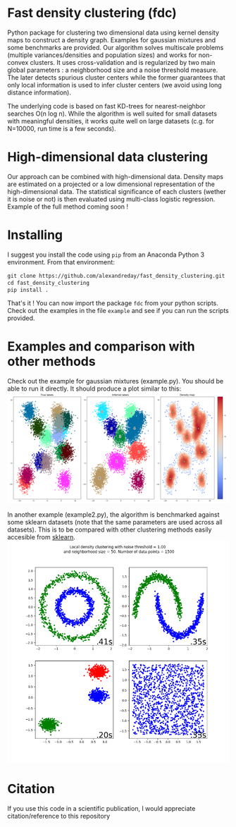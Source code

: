 # Fast density clustering (fdc)
Python package for clustering two dimensional data using kernel density maps to construct a density graph. Examples for gaussian mixtures and some benchmarks are provided. Our algorithm solves multiscale problems (multiple variances/densities and population sizes) and works for non-convex clusters. It uses cross-validation and is regularized by two main global parameters : a neighborhood
size and a noise threshold measure. The later detects spurious cluster centers while the former guarantees that only local information is used to infer cluster centers (we avoid using long distance information). 

The underlying code is based on fast KD-trees for nearest-neighbor searches O(n log n). While the algorithm is well suited for small datasets with meaningful densities, it works quite well on large datasets 
(c.g. for N=10000, run time is a few seconds).

  # High-dimensional data clustering
  Our approach can be combined with high-dimensional data. Density maps are estimated on a projected or a low dimensional representation of the high-dimensional data. The statistical significance of each clusters (wether it is noise or not) is then evaluated using multi-class logistic regression. Example of the full method coming soon !

# Installing
I suggest you install the code using ```pip``` from an Anaconda Python 3 environment. From that environment:
```
git clone https://github.com/alexandreday/fast_density_clustering.git
cd fast_density_clustering
pip install .
```
That's it ! You can now import the package ```fdc``` from your python scripts. Check out the examples
in the file ```example``` and see if you can run the scripts provided.
# Examples and comparison with other methods
Check out the example for gaussian mixtures (example.py). You should be able to run it directly. It
should produce a plot similar to this: ![alt tag](https://github.com/alexandreday/fast_density_clustering/blob/master/example/result.png)

In another example (example2.py), the algorithm is benchmarked against some sklearn datasets (note that the same parameters are used across all datasets). This is to be compared with other clustering methods easily accesible from [sklearn](http://scikit-learn.org/stable/modules/clustering.html). ![alt tag](https://github.com/alexandreday/fast_density_clustering/blob/master/example/sklearn_datasets.png)
# Citation

If you use this code in a scientific publication, I would appreciate citation/reference to this repository
